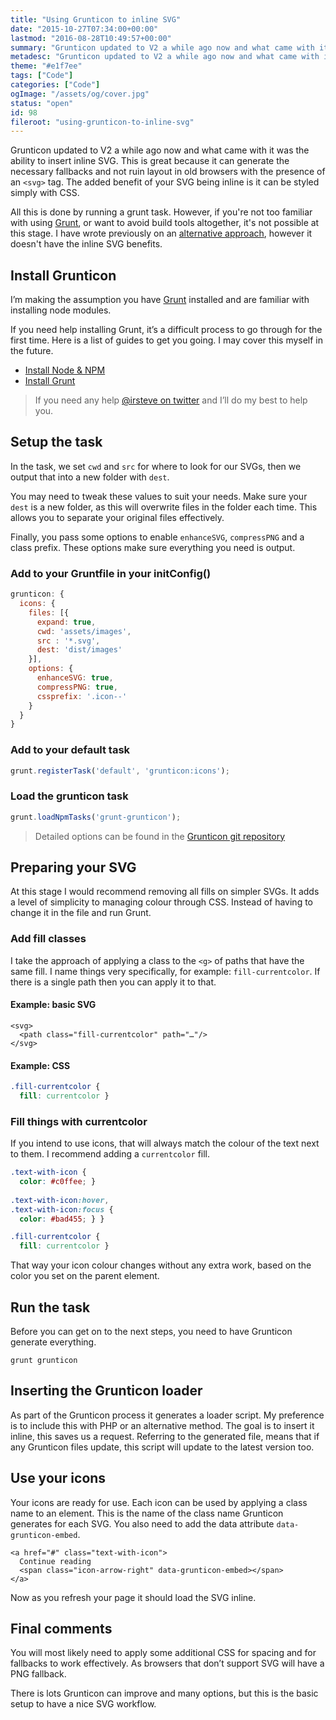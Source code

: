 ```yaml
---
title: "Using Grunticon to inline SVG"
date: "2015-10-27T07:34:00+00:00"
lastmod: "2016-08-28T10:49:57+00:00"
summary: "Grunticon updated to V2 a while ago now and what came with it was the ability to insert inline SVG. This is great because it can generate the necessary fallbacks and not ruin layout in old browsers with the presence of an <svg> tag. The main benefit of having your SVG inline is it can be easily modified with CSS.All this is done by running a grunt task. However, if you’re not too familiar with using Grunt, or want to avoid build tools altogether, it’s not possible at this stage. I have wrote previously on an alternative approach, however it doesn’t have the inline SVG benefits."
metadesc: "Grunticon updated to V2 a while ago now and what came with it was the ability to insert inline SVG. This post covers how to use it effectively."
theme: "#e1f7ee"
tags: ["Code"]
categories: ["Code"]
ogImage: "/assets/og/cover.jpg"
status: "open"
id: 98
fileroot: "using-grunticon-to-inline-svg"
---
```


Grunticon updated to V2 a while ago now and what came with it was the ability to insert inline SVG. This is great because it can generate the necessary fallbacks and not ruin layout in old browsers with the presence of an `<svg>` tag. The added benefit of your SVG being inline is it can be styled simply with CSS. 

All this is done by running a grunt task. However, if you're not too familiar with using [Grunt](http://gruntjs.com/), or want to avoid build tools altogether, it's not possible at this stage. I have wrote previously on an [alternative approach](http://iamsteve.me/blog/entry/my_svg_workflow_from_awkward_to_simple), however it doesn't have the inline SVG benefits. 

## Install Grunticon
I’m making the assumption you have [Grunt](http://gruntjs.com/) installed and are familiar with installing node modules. 

If you need help installing Grunt, it’s a difficult process to go through for the first time. Here is a list of guides to get you going. I may cover this myself in the future.

- [Install Node & NPM](http://blog.teamtreehouse.com/install-node-js-npm-mac)
- [Install Grunt](http://gruntjs.com/getting-started)

> If you need any help [@irsteve on twitter](https://twitter.com/irsteve) and I’ll do my best to help you.

## Setup the task
In the task, we set `cwd` and `src` for where to look for our SVGs, then we output that into a new folder with `dest`. 

You may need to tweak these values to suit your needs. Make sure your `dest` is a new folder, as this will overwrite files in the folder each time. This allows you to separate your original files effectively.

Finally, you pass some options to enable `enhanceSVG`, `compressPNG` and a class prefix. These options make sure everything you need is output.

### Add to your Gruntfile in your initConfig()
```javascript
grunticon: {
  icons: {
    files: [{
      expand: true,
      cwd: 'assets/images',
      src : '*.svg',
      dest: 'dist/images'
    }],
    options: {
      enhanceSVG: true,
      compressPNG: true,
      cssprefix: '.icon--'
    }
  }
}
```

### Add to your default task
```javascript
grunt.registerTask('default', 'grunticon:icons');
```

### Load the grunticon task
```javascript
grunt.loadNpmTasks('grunt-grunticon');
```

> Detailed options can be found in the [Grunticon git repository](https://github.com/filamentgroup/grunticon)

## Preparing your SVG
At this stage I would recommend removing all fills on simpler SVGs. It adds a level of simplicity to managing colour through CSS. Instead of having to change it in the file and run Grunt.

### Add fill classes
I take the approach of applying a class to the `<g>` of paths that have the same fill. I name things very specifically, for example: `fill-currentcolor`. If there is a single path then you can apply it to that.

#### Example: basic SVG
```markup
<svg>
  <path class="fill-currentcolor" path="…"/>
</svg>
```

#### Example: CSS
```css
.fill-currentcolor {
  fill: currentcolor }
```

### Fill things with currentcolor
If you intend to use icons, that will always match the colour of the text next to them. I recommend adding a `currentcolor` fill. 

```css
.text-with-icon {
  color: #c0ffee; }
  
.text-with-icon:hover,
.text-with-icon:focus { 
  color: #bad455; } }

.fill-currentcolor {
  fill: currentcolor }
```

That way your icon colour changes without any extra work, based on the color you set on the parent element.

## Run the task
Before you can get on to the next steps, you need to have Grunticon generate everything.

`grunt grunticon`

## Inserting the Grunticon loader
As part of the Grunticon process it generates a loader script. My preference is to include this with PHP or an alternative method. The goal is to insert it inline, this saves us a request. Referring to the generated file, means that if any Grunticon files update, this script will update to the latest version too. 

## Use your icons
Your icons are ready for use. Each icon can be used by applying a class name to an element. This is the name of the class name Grunticon generates for each SVG. You also need to add the data attribute `data-grunticon-embed`. 

```markup
<a href="#" class="text-with-icon">
  Continue reading
  <span class="icon-arrow-right" data-grunticon-embed></span>
</a>
```

Now as you refresh your page it should load the SVG inline.

## Final comments
You will most likely need to apply some additional CSS for spacing and for fallbacks to work effectively. As browsers that don’t support SVG will have a PNG fallback.

There is lots Grunticon can improve and many options, but this is the basic setup to have a nice SVG workflow.